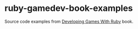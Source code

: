 ruby-gamedev-book-examples
==========================

Source code examples from [Developing Games With Ruby](https://leanpub.com/developing-games-with-ruby) book.
